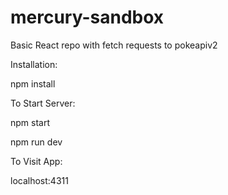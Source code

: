 # mercury-sandbox

Basic React repo with fetch requests to pokeapiv2

Installation:

npm install

To Start Server:

npm start

npm run dev

To Visit App:

localhost:4311
